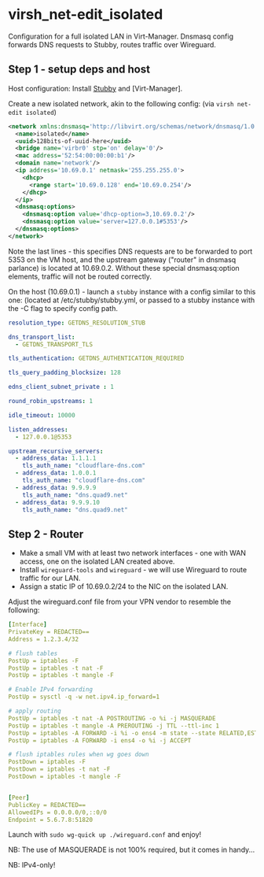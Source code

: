 # virsh_net-edit_isolated
Configuration for a full isolated LAN in Virt-Manager. Dnsmasq config forwards DNS requests to Stubby, routes traffic over Wireguard.


## Step 1 - setup deps and host

Host configuration: Install [Stubby](https://getdnsapi.net/blog/dns-privacy-daemon-stubby/) and [Virt-Manager].


Create a new isolated network, akin to the following config: (via `virsh net-edit isolated`)

``` xml
<network xmlns:dnsmasq='http://libvirt.org/schemas/network/dnsmasq/1.0'>
  <name>isolated</name>
  <uuid>128bits-of-uuid-here</uuid>
  <bridge name='virbr0' stp='on' delay='0'/>
  <mac address='52:54:00:00:00:b1'/>
  <domain name='network'/>
  <ip address='10.69.0.1' netmask='255.255.255.0'>
    <dhcp>
      <range start='10.69.0.128' end='10.69.0.254'/>
    </dhcp>
  </ip>
  <dnsmasq:options>
    <dnsmasq:option value='dhcp-option=3,10.69.0.2'/>
    <dnsmasq:option value='server=127.0.0.1#5353'/>
  </dnsmasq:options>
</network>
```

Note the last lines - this specifies DNS requests are to be forwarded to port 5353 on the VM host, and the upstream gateway ("router" in dnsmasq parlance) is located at 10.69.0.2. Without these special dnsmasq:option elements, traffic will not be routed correctly.

On the host (10.69.0.1) - launch a `stubby` instance with a config similar to this one: (located at /etc/stubby/stubby.yml, or passed to a stubby instance with the -C flag to specify config path.

``` yaml
resolution_type: GETDNS_RESOLUTION_STUB

dns_transport_list:
  - GETDNS_TRANSPORT_TLS

tls_authentication: GETDNS_AUTHENTICATION_REQUIRED

tls_query_padding_blocksize: 128

edns_client_subnet_private : 1

round_robin_upstreams: 1

idle_timeout: 10000

listen_addresses:
  - 127.0.0.1@5353

upstream_recursive_servers:
  - address_data: 1.1.1.1
    tls_auth_name: "cloudflare-dns.com"
  - address_data: 1.0.0.1
    tls_auth_name: "cloudflare-dns.com"
  - address_data: 9.9.9.9
    tls_auth_name: "dns.quad9.net"
  - address_data: 9.9.9.10
    tls_auth_name: "dns.quad9.net"
```

## Step 2 - Router

* Make a small VM with at least two network interfaces - one with WAN access, one on the isolated LAN created above.
* Install `wireguard-tools` and `wireguard` - we will use Wireguard to route traffic for our LAN.
* Assign a static IP of 10.69.0.2/24 to the NIC on the isolated LAN.

Adjust the wireguard.conf file from your VPN vendor to resemble the following:

``` yaml
[Interface]
PrivateKey = REDACTED==
Address = 1.2.3.4/32

# flush tables
PostUp = iptables -F
PostUp = iptables -t nat -F
PostUp = iptables -t mangle -F

# Enable IPv4 forwarding
PostUp = sysctl -q -w net.ipv4.ip_forward=1

# apply routing
PostUp = iptables -t nat -A POSTROUTING -o %i -j MASQUERADE
PostUp = iptables -t mangle -A PREROUTING -j TTL --ttl-inc 1
PostUp = iptables -A FORWARD -i %i -o ens4 -m state --state RELATED,ESTABLISHED -j ACCEPT
PostUp = iptables -A FORWARD -i ens4 -o %i -j ACCEPT

# flush iptables rules when wg goes down
PostDown = iptables -F
PostDown = iptables -t nat -F
PostDown = iptables -t mangle -F


[Peer]
PublicKey = REDACTED==
AllowedIPs = 0.0.0.0/0,::0/0
Endpoint = 5.6.7.8:51820
```

Launch with `sudo wg-quick up ./wireguard.conf` and enjoy!

NB: The use of MASQUERADE is not 100% required, but it comes in handy...

NB: IPv4-only!



